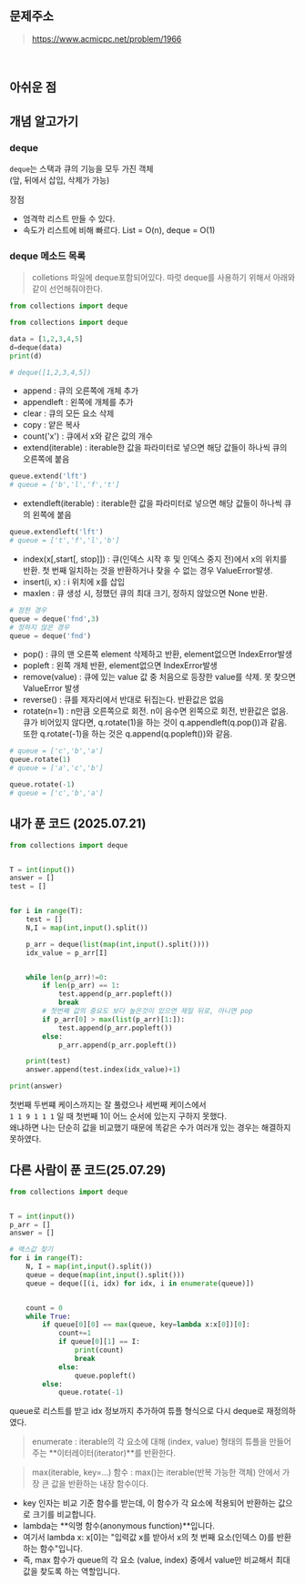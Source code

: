 ## 문제주소

> https://www.acmicpc.net/problem/1966

</br>

## 아쉬운 점

## 개념 알고가기

### deque

`deque`는 스택과 큐의 기능을 모두 가진 객체  
(앞, 뒤에서 삽입, 삭제가 가능)

장점

- 엄격학 리스트 만들 수 있다.
- 속도가 리스트에 비해 빠르다. List = O(n), deque = O(1)

### deque 메소드 목록

> colletions 파일에 deque포함되어있다. 따럿 deque를 사용하기 위해서 아래와같이 선언해줘야한다.

```py
from collections import deque
```

```py
from collections import deque

data = [1,2,3,4,5]
d=deque(data)
print(d)

# deque([1,2,3,4,5])
```

- append : 큐의 오른쪽에 개체 추가
- appendleft : 왼쪽에 개체를 추가
- clear : 큐의 모든 요소 삭제
- copy : 얕은 복사
- count('x') : 큐에서 x와 같은 값의 개수
- extend(iterable) : iterable한 값을 파라미터로 넣으면 해당 값들이 하나씩 큐의 오른쪽에 붙음

```py
queue.extend('lft')
# queue = ['b','l','f','t']
```

- extendleft(iterable) : iterable한 값을 파라미터로 넣으면 해당 값들이 하나씩 큐의 왼쪽에 붙음

```py
queue.extendleft('lft')
# queue = ['t','f','l','b']
```

- index(x[,start[, stop]]) : 큐(인덱스 시작 후 및 인덱스 중지 전)에서 x의 위치를 반환. 첫 번째 일치하는 것을 반환하거나 찾을 수 없는 경우 ValueError발생.
- insert(i, x) : i 위치에 x를 삽입
- maxlen : 큐 생성 시, 정했던 큐의 최대 크기, 정하지 않았으면 None 반환.

```py
# 정한 경우
queue = deque('fnd',3)
# 정하지 않은 경우
queue = deque('fnd')
```

- pop() : 큐의 맨 오른쪽 element 삭제하고 반환, element없으면 IndexError발생
- popleft : 왼쪽 개체 반환, element없으면 IndexError발생
- remove(value) : 큐에 있는 value 값 중 처음으로 등장한 value를 삭제. 못 찾으면 ValueError 발생
- reverse() : 큐를 제자리에서 반대로 뒤집는다. 반환값은 없음
- rotate(n=1) : n만큼 오른쪽으로 회전. n이 음수면 왼쪽으로 회전, 반환값은 없음. 큐가 비어있지 않다면, q.rotate(1)을 하는 것이 q.appendleft(q.pop())과 같음.  
  또한 q.rotate(-1)을 하는 것은 q.append(q.popleft())와 같음.

```py
# queue = ['c','b','a']
queue.rotate(1)
# queue = ['a','c','b']

queue.rotate(-1)
# queue = ['c','b','a']
```

## 내가 푼 코드 (2025.07.21)

```py
from collections import deque


T = int(input())
answer = []
test = []


for i in range(T):
    test = []
    N,I = map(int,input().split())

    p_arr = deque(list(map(int,input().split())))
    idx_value = p_arr[I]


    while len(p_arr)!=0:
        if len(p_arr) == 1:
            test.append(p_arr.popleft())
            break
        # 첫번째 값의 중요도 보다 높은것이 있으면 제일 뒤로, 아니면 pop
        if p_arr[0] > max(list(p_arr)[1:]):
            test.append(p_arr.popleft())
        else:
            p_arr.append(p_arr.popleft())

    print(test)
    answer.append(test.index(idx_value)+1)

print(answer)
```

첫번째 두번쨰 케이스까지는 잘 풀렸으나 세번째 케이스에서  
`1 1 9 1 1 1` 일 때 첫번째 1이 어느 순서에 있는지 구하지 못했다.  
왜냐하면 나는 단순히 값을 비교했기 때문에 똑같은 수가 여러개 있는 경우는 해결하지 못하였다.

## 다른 사람이 푼 코드(25.07.29)

```py
from collections import deque


T = int(input())
p_arr = []
answer = []

# 맥스값 찾기
for i in range(T):
    N, I = map(int,input().split())
    queue = deque(map(int,input().split()))
    queue = deque([(i, idx) for idx, i in enumerate(queue)])


    count = 0
    while True:
        if queue[0][0] == max(queue, key=lambda x:x[0])[0]:
            count+=1
            if queue[0][1] == I:
                print(count)
                break
            else:
                queue.popleft()
        else:
            queue.rotate(-1)

```

queue로 리스트를 받고 idx 정보까지 추가하여 튜플 형식으로 다시 deque로 재정의하였다.

> enumerate : iterable의 각 요소에 대해 (index, value) 형태의 튜플을 만들어주는 **이터레이터(iterator)**를 반환한다.

> max(iterable, key=...) 함수 : max()는 iterable(반복 가능한 객체) 안에서 가장 큰 값을 반환하는 내장 함수이다.

- key 인자는 비교 기준 함수를 받는데, 이 함수가 각 요소에 적용되어 반환하는 값으로 크기를 비교합니다.
- lambda는 **익명 함수(anonymous function)**입니다.
- 여기서 lambda x: x[0]는 "입력값 x를 받아서 x의 첫 번째 요소(인덱스 0)를 반환하는 함수"입니다.
- 즉, max 함수가 queue의 각 요소 (value, index) 중에서
  value만 비교해서 최대값을 찾도록 하는 역할입니다.
